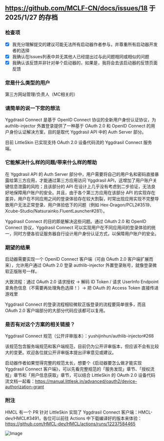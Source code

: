 https://github.com/MCLF-CN/docs/issues/18
于 2025/1/27 的存档
---
### 检查项

- [x] 我充分理解提交的建议可能无法所有启动器作者参与，并尊重所有启动器开发者的选择
- [x] 我确认在Issues列表中并无其他人已经提出过与此问题相同或相似的问题
- [x] 我确认该反馈并非针对单个启动器的，如果是，我将会去该启动器的反馈页面反馈

### 您是什么类型的用户

第三方网站管理/负责人（MC相关的）

### 请简单的说一下您的想法

Yggdrasil Connect 是基于 OpenID Connect 协议的全新用户身份认证协议，为 authlib-injector 外置登录提供了一种基于 OAuth 2.0 和 OpenID Connect 的用户身份认证解决方案，目的是取代 Yggdrasil API 中的 Auth Server 部分。

目前 LittleSkin 已实现支持 OAuth 2.0 设备代码流的 Yggdrasil Connect 服务端。

### 它能解决什么样的问题/带来什么样的帮助

在 Yggdrasil API 的 Auth Server 部分中，用户需要将自己的用户名和密码直接暴露给第三方应用，才能通过第三方应用访问 Yggdrasil API，这增加了用户账户关键信息泄露的风险；且该部分的 API 在设计上几乎没有考虑到二步验证，无法良好地保障用户账户的安全。并且，由于各个第三方应用在该部分 API 的实现存在差异，用户在不同应用之间的登录体验存在较大割裂，时常出现应用实现不完整导致用户无法正常登录、用户体验低下的问题（例如 Hex-Dragon/PCL2#3519、Xcube-Studio/Natsurainko.FluentLauncher#281）。

Yggdrasil Connect 的目的即是解决这些问题。通过 OAuth 2.0 和 OpenID Connect 协议，Yggdrasil Connect 可以实现用户在不同应用间的登录体验的统一，同时方便各验证服务器自行设计用户身份认证方式，以保障用户账户的安全。

### 期望的结果

启动器需要实现一个 OpenID Connect 客户端（可由 OAuth 2.0 客户端扩展而来），允许用户通过 OAuth 2.0 登录 authlib-injector 外置登录账号，就像登录微软正版账号一样。

大致流程：通过 OAuth 2.0 请求授权 -> 解码 ID Token / 请求 UserInfo Endpoint 拿角色信息（不需要再处理角色选择！）-> 把 OAuth 的 Access Token 直接传进游戏里

Yggdrasil Connect 的登录流程相较微软正版登录的流程要简单很多，而且 OAuth 2.0 客户端部分的大部分代码应该都可以复用。

### 是否有对这个方案的相关链接？

Yggdrasil Connect 规范（公开评审版本）：yushijinhun/authlib-injector#268

该规范包含服务端规范和客户端规范，目前仍为公开评审版本，但应该不会有比较大的变更。欢迎各位就公开评审版本提出评审意见或建议。

启动器作者如果觉得完整的规范太长，想要个《启动器要怎么做才能实现 Yggdrasil Connect 客户端》，可以先看完整规范的「服务发现」章节、「授权流程」章节和「用户信息获取」章节，可以结合 LittleSkin 的 OAuth 2.0 设备代码流文档一起看：https://manual.littlesk.in/advanced/oauth2/device-authorization-grant

### 附注

HMCL 有一个 PR 针对 LittleSkin 实现了 Yggdrasil Connect 客户端：HMCL-dev/HMCL#3491，各位可以前往 Actions 中下载编译好的版本来体验：https://github.com/HMCL-dev/HMCL/actions/runs/12237584465

![Image](https://github.com/user-attachments/assets/5766ff08-e840-4167-9e3e-b4586a5f2ef2)